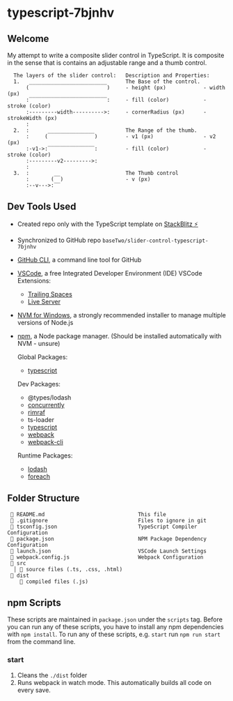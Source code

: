 # typescript-7bjnhv

## Welcome
My attempt to write a composite slider control in TypeScript. It is composite in the sense that is contains an adjustable range and a thumb control.

```
  The layers of the slider control:   Description and Properties:
  1.   _________________________      The Base of the control.
      (                         )     - height (px)            - width (px)
      :‾‾‾‾‾‾‾‾‾‾‾‾‾‾‾‾‾‾‾‾‾‾‾‾‾:     - fill (color)           - stroke (color)
      :---------width---------->:     - cornerRadius (px)      - strokeWidth (px)
      :
  2.  :      _______________          The Range of the thumb.
      :     (               )         - v1 (px)                - v2 (px)
      :-v1->:‾‾‾‾‾‾‾‾‾‾‾‾‾‾‾:         - fill (color)           - stroke (color)
      :---------v2--------->:
      :
  3.  :        __                     The Thumb control
      :       (  )                    - v (px)
      :--v--->:‾‾
```

## Dev Tools Used
- Created repo only with the TypeScript template on [StackBlitz ⚡️](https://stackblitz.com/edit/typescript-7bjnhv)
- Synchronized to GitHub repo `baseTwo/slider-control-typescript-7bjnhv`
- [GitHub CLI](https://cli.github.com/), a command line tool for GitHub
- [VSCode](https://code.visualstudio.com/), a free Integrated Developer Environment (IDE)
  VSCode Extensions:
  - [Trailing Spaces](https://marketplace.visualstudio.com/items?itemName=shardulm94.trailing-spaces)
  - [Live Server](https://marketplace.visualstudio.com/items?itemName=ritwickdey.LiveServer)
- [NVM for Windows](https://github.com/coreybutler/nvm-windows), a strongly recommended installer to manage multiple versions of Node.js
- [npm](https://www.npmjs.com/), a Node package manager. (Should be installed automatically with NVM - unsure)

  Global Packages:
  - [typescript](https://www.typescripttutorial.net/typescript-tutorial/setup-typescript/)

  Dev Packages:
  - @types/lodash
  - [concurrently](https://www.npmjs.com/package/concurrently)
  - [rimraf](https://www.npmjs.com/package/rimraf)
  - ts-loader
  - [typescript](https://www.typescripttutorial.net/typescript-tutorial/setup-typescript/)
  - [webpack](https://www.npmjs.com/package/webpack)
  - [webpack-cli](https://www.npmjs.com/package/webpack-cli)

  Runtime Packages:
  - [lodash](https://www.npmjs.com/package/lodash)
  - [foreach](https://www.npmjs.com/package/foreach)

## Folder Structure
```
 📄 README.md                              This file
 📄 .gitignore                             Files to ignore in git
 📄 tsconfig.json                          TypeScript Compiler Configuration
 📄 package.json                           NPM Package Dependency Configuration
 📄 launch.json                            VSCode Launch Settings
 📄 webpack.config.js                      Webpack Configuration
 📁 src
  │ 📄 source files (.ts, .css, .html)
 📁 dist
    📄 compiled files (.js)
```

## npm Scripts
These scripts are maintained in `package.json` under the `scripts` tag.
Before you can run any of these scripts, you have to install any npm dependencies with `npm install`.
To run any of these scripts, e.g. `start` run `npm run start` from the command line.
### start
1. Cleans the `./dist` folder
2. Runs webpack in watch mode. This automatically builds all code on every save.
